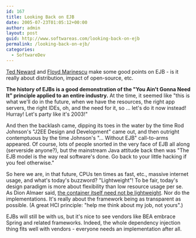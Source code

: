 ```yaml
---
id: 167
title: Looking Back on EJB
date: 2005-07-23T01:05:12+00:00
author: admin
layout: post
guid: http://www.softwareas.com/looking-back-on-ejb
permalink: /looking-back-on-ejb/
categories:
  - SoftwareDev
---
```

[Ted Neward](http://www.neward.net/ted/weblog/index.jsp?date=20050721#1122010458907) and [Floyd Marinescu](http://dynamicsemantics.blog-city.com/abriefhistoryofejb.htm) make some good points on EJB - is it really about distribution, impact of open-source, etc.

**The history of EJBs is a good demonstration of the "You Ain't Gonna Need It" principle applied to an entire industry.** At the time, it seemed like "this is what we'll do in the future, when we have the resources, the right app servers, the right IDEs, oh, and the need for it, so ... let's do it now instead! Hurray! Let's party like it's 2003!"

And then the backlash came, dipping its toes in the water by the time Rod Johnson's "J2EE Design and Development" came out,  and then outright contemptuous by the time Johnson's   "... Without EJB" call-to-arms appeared. Of course, lots of people snorted in the very face of EJB all along (serverside anyone?), but the mainstream Java attitude back then was "The EJB model is the way real software's done. Go back to your little <insert favourite scripting language> hacking if you feel otherwise."

So here we are, in that future, CPUs ten times as fast, etc., massive internet usage, and what's today's buzzword? "Lightweight"! To be fair, today's design paradigm is more about flexibility than low resource usage per se. As Dion Almaer said, [the container itself need not be lightweight](http://www.almaer.com/blog/archives/000482.html). Nor do the implementations. It's really about the framework being as transparent as possible. (A great HCI principle: "help me think about my job, not yours".)

EJBs will still be with us, but it's nice to see vendors like BEA  embrace Spring and related frameworks. Indeed, the whole dependency injection thing fits well with vendors - everyone needs an implementation after all.</insert>